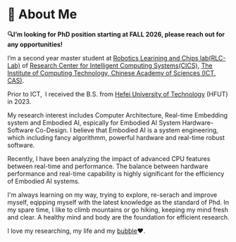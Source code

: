 # 👀 About Me

**🔍I’m looking for PhD position starting at FALL 2026, please reach out for any opportunities!**

I’m a second year master student at [Robotics Learining and Chips lab(RLC-Lab)](https://github.com/RLC-Lab) of [Research Center for Intelligent
Computing Systems(CICS)](https://ict.cas.cn/jssgk/zzjg/kyxt/znjsj/js/),  [The Institute of Computing Technology, Chinese Academy of Sciences (ICT, CAS)](http://www.ict.ac.cn/).

Prior to ICT, I received the B.S. from [Hefei University of Technology](https://www.hfut.edu.cn/) (HFUT) in 2023.

My research interest includes Computer Architecture, Real-time Embedding system and Embodied AI, espically for Embodied AI System Hardware-Software Co-Design. I believe that Embodied AI is a system engineering, which including fancy algorithmm, powerful hardware and real-time robust software. 

Recently, I have been analyzing the impact of advanced CPU features between real-time and performance. The balance between hardware performance and real-time capability is highly significant for the efficiency of Embodied AI systems.

I'm always learning on my way, trying to explore, re-serach and improve myself, eqipping myself with the latest knowledge as the standard of Phd. In my spare time, I like to climb mountains or go hiking, keeping my mind fresh and clear. A healthy mind and body are the foundation for efficient research.

I love my researching, my life and my [bubble](https://panpancui1230.github.io/)❤️.
